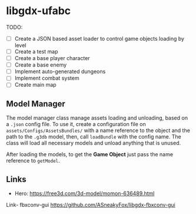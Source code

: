# libgdx-ufabc

TODO:
- [ ] Create a JSON based asset loader to control game objects loading by level
- [ ] Create a test map
- [ ] Create a base player character
- [ ] Create a base enemy
- [ ] Implement auto-generated dungeons
- [ ] Implement combat system
- [ ] Create main map

## Model Manager
The model manager class manage assets loading and unloading, based on a `.json` config file.
To use it, create a configuration file on `assets/Configs/AssetsBundles/` with a name reference to the object and the path to the `.g3db` model, then, call `loadBundle` with the config name. The class will load all necessary models and unload anything that is unused.

After loading the models, to get the **Game Object** just pass the name reference to `getModel`.

## Links
- Hero:
https://free3d.com/3d-model/momon-636489.html


Link- fbxconv-gui
https://github.com/ASneakyFox/libgdx-fbxconv-gui

